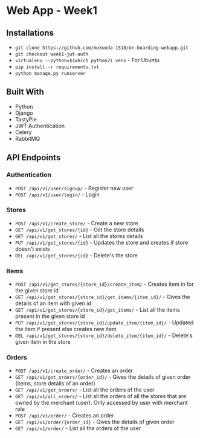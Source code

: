 # Web App - Week1

## Installations
* ```git clone https://github.com/mukunda-1518/on-boarding-webapp.git```
* ```git checkout week1-jwt-auth```
* ```virtualenv --python=$(which python2) venv``` - For Ubuntu
* ```pip install -r requirements.txt```
* ```python manage.py runserver```

## Built With
* Python
* Django
* TastyPie
* JWT Authentication
* Celery
* RabbitMQ

## API Endpoints

### Authentication
* ```POST /api/v1/user/signup/``` - Register new user
* ```POST /api/v1/user/login/``` - Login

### Stores
* ```POST /api/v1/create_store/``` - Create a new store
* ```GET /api/v1/get_stores/{id}``` - Get the store details
* ```GET /api/v1/get_stores/``` - List all the stores details
* ```PUT /api/v1/get_stores/{id}``` - Updates the store and creates if store doesn't exists
* ```DEL /api/v1/get_stores/{id}``` - Delete's the store

### Items
* ```POST /api/v1/get_stores/{store_id}/create_item/``` - Creates item in for the given store id
* ```GET /api/v1/get_stores/{store_id}/get_items/{item_id}/``` - Gives the details of an item with given id
* ```GET /api/v1/get_stores/{store_id}/get_items/``` -  List all the items present in the given store id
* ```PUT /api/v1/get_stores/{store_id}/update_item/{item_id}/``` - Updated the item if present else creates new item
* ```DEL /api/v1/get_stores/{store_id}/delete_item/{item_id}/``` - Delete's given item in the store

### Orders
* ```POST /api/v1/create_order/``` - Creates an order
* ```GET /api/v1/get_orders/{order_id}/``` - Gives the details of given order (items, store details of an order)
* ```GET /api/v1/get_orders/``` - List all the orders of the user
* ```GET /api/v1/all_orders/``` - List all the orders of all the stores that are owned by the merchant (user). Only accessed by user with merchant role
* ```POST /api/v1/order/``` - Creates an order
* ```GET /api/v1/order/{order_id}``` - Gives the details of given order
* ```GET /api/v1/order/``` - List all the orders of the user
